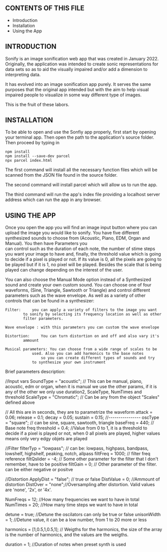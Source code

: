 
CONTENTS OF THIS FILE
---------------------

 * Introduction
 * Installation
 * Using the App

INTRODUCTION
------------

Sonify is an image sonification web app that was created in January 2022. 
Originally, the application was intended to create sonic representations
for data sets so as to aid the visually impaired and/or add a dimension to
interpreting data.

It has evolved into an image sonification app purely. It serves the same
purposes that the original app intended but with the aim to help visual 
impaired people to visualize in some way different type of images.

This is the fruit of these labors.

INSTALLATION
------------

To be able to open and use the Sonfiy app properly, first start by opening
your terminal app. Then open the path to the application's source folder.
Then proceed by typing in
	
	npm install
	npm install --save-dev parcel
	npx parcel index.html

The first command will install all the necessary function files which will
be scanned from the JSON file found in the source folder.

The second command will install parcel which will allow us to run the app.

The third command will run the app's index file providing a localhost server
address which can run the app in any browser.

USING THE APP
-------------

Once you open the app you will find an image input button where you can upload 
the image you would like to sonify. You have five different synthesized sounds 
to choose from (Acoustic, Piano, EDM, Organ and Manual). You then have Parameters you  
can control such as the duration of each note, the number of stime steps you want your 
image to have and, finally, the threshold value which is going to decide if a 
pixel is played or not. If its value is 0, all the pixels are going to be played 
but if it is 1, no pixel will be played. Besides the scale that is being played 
can change depending on the interest of the user.

You can also choose the Manual Mode option instead of a Synthesized sound and 
create your own custom sound. You can choose one of four waveforms, (Sine, 
Triangle, Sawtooth or Triangle) and control different parameters such as the 
wave envelope. As well as a variety of other controls that can be found in a synthesizer:

	Filter: 	you can apply a variety of filters to the image you want 
			to sonify by selecting its frequency location as well as other 
			filter parameters.

	Wave envelope : with this parameters you can custom the wave envelope

	Distortion: 	You can turn distortion on and off and also vary it's 
			ammount

	Musical parameters: You can choose from a wide range of scales to be 
			    used. Also you can add harmonics to the base notes
		            so you can create different types of sounds and try
			    to synthesize your own instrument 
		


Brief parameters description:

//Input vars
SoundType = "acoustic"; // This can be manual, piano, acoustic, edm or organ, when it is manual we use the other params, if it is any of the other we only use duration2, ScaleType, NumTimes and threshold
ScaleType = "Chromatic";  // Can be any from the object "Scales" defined above


// All this are in seconds, they are to parametrize the waveform
attack = 0.06; 
release = 0.1;
decay = 0.05;
sustain = 0.15;
//----------------
oscType = "square"; // can be sine, square, sawtooth, triangle
baseFreq = 440; // Base note freq
threshold = 0.4; //Value from 0 to 1, it is a threshold to decide if a pixel is played or not, when 0 all pixels are played, higher values means only very edgy objets are played

//Filter
filterTyp = "lowpass"; // can be: lowpass, highpass, bandpass, lowshelf, highshelf, peaking, notch, allpass
filtFreq = 1000; // filter freq reference
filtQslider = -4; // Some other parameter for the filter that I don't remember, have to be positive
filtGain = 0; // Other parameter of the filter. can be either negative or positve

//Distortion
ApplyDist = "false"; // true or false
DistValue = 0; //Ammount of distortion
DistOver = "none";//Oversampling after distortion. Valid values are 'none', '2x', or '4x'.

NumFreqs = 12; //How many frequencies we want to have in total
NumTimes = 20; //How many time steps we want to have in total 

detune = true; //Detune the oscilators can only be true or false
unisonWidth =  1; //Detune value, it can be a low number, from 1 to 20 more or less

harmonics = [1,0.5,1,0.5,1]; // Weigths for the harmonics, the size of the array is the number of harmonics, and the values are the weigths.

duration = 1; //Duration of notes when preset synth is used